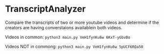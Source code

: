 # TranscriptAnalyzer
Compare the transcripts of two or more youtube videos and determine if the creators are having converstaions availablein both videos.

Videos in common: `python3 main.py VeH1fynKu6w 6KxT-yGbvBo`

Videos NOT in commong: `python3 main.py VeH1fynKu6w 5pUCF6RQa50`
